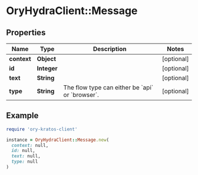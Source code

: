 # OryHydraClient::Message

## Properties

| Name | Type | Description | Notes |
| ---- | ---- | ----------- | ----- |
| **context** | **Object** |  | [optional] |
| **id** | **Integer** |  | [optional] |
| **text** | **String** |  | [optional] |
| **type** | **String** | The flow type can either be &#x60;api&#x60; or &#x60;browser&#x60;. | [optional] |

## Example

```ruby
require 'ory-kratos-client'

instance = OryHydraClient::Message.new(
  context: null,
  id: null,
  text: null,
  type: null
)
```

